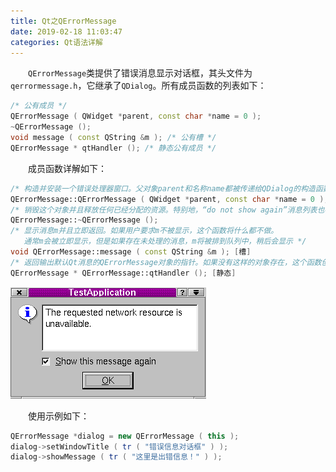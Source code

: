 ```yaml
---
title: Qt之QErrorMessage
date: 2019-02-18 11:03:47
categories: Qt语法详解
---
```

&emsp;&emsp;`QErrorMessage`类提供了错误消息显示对话框，其头文件为`qerrormessage.h`，它继承了`QDialog`。所有成员函数的列表如下：

``` cpp
/* 公有成员 */
QErrorMessage ( QWidget *parent, const char *name = 0 );
~QErrorMessage ();
void message ( const QString &m ); /* 公有槽 */
QErrorMessage * qtHandler (); /* 静态公有成员 */
```

&emsp;&emsp;成员函数详解如下：

``` cpp
/* 构造并安装一个错误处理器窗口。父对象parent和名称name都被传递给QDialog的构造函数 */
QErrorMessage::QErrorMessage ( QWidget *parent, const char *name = 0 );
/* 销毁这个对象并且释放任何已经分配的资源。特别地，“do not show again”消息列表也被删除 */
QErrorMessage::~QErrorMessage ();
/* 显示消息m并且立即返回。如果用户要求m不被显示，这个函数将什么都不做。
   通常m会被立即显示，但是如果存在未处理的消息，m将被排到队列中，稍后会显示 */
void QErrorMessage::message ( const QString &m ); [槽]
/* 返回输出默认Qt消息的QErrorMessage对象的指针。如果没有这样的对象存在，这个函数创建一个这样的对象 */
QErrorMessage * QErrorMessage::qtHandler (); [静态]
```

<img src="./Qt之QErrorMessage/1.png">

&emsp;&emsp;使用示例如下：

``` cpp
QErrorMessage *dialog = new QErrorMessage ( this );
dialog->setWindowTitle ( tr ( "错误信息对话框" ) );
dialog->showMessage ( tr ( "这里是出错信息！" ) );
```
